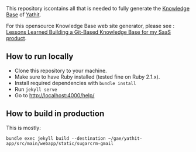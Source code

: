 This repository  iscontains all that is needed to fully generate the [Knowledge Base](https://www.yathit.com/sugarcrm-gmail/) of [Yathit](https://www.yathit.com).

For this opensource Knowledge Base web site generator, please see : [Lessons Learned Building a Git-Based Knowledge Base for my SaaS product](https://www.wisecashhq.com/blog/lessons-learned-creating-a-git-based-knowledge-base-for-my-saas-product).


## How to run locally

* Clone this repository to your machine.
* Make sure to have Ruby installed (tested fine on Ruby 2.1.x).
* Install required dependencies with `bundle install`
* Run `jekyll serve`
* Go to [http://localhost:4000/help/](http://localhost:4000/help/)

## How to build in production

This is mostly:


    bundle exec jekyll build --destination ~/gae/yathit-app/src/main/webapp/static/sugarcrm-gmail


